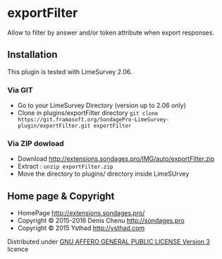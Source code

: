 # exportFilter #

Allow to filter by answer and/or token attribute when export responses.

## Installation

This plugin is tested with LimeSurvey 2.06.

### Via GIT
- Go to your LimeSurvey Directory (version up to 2.06 only)
- Clone in plugins/exportFilter directory `git clone https://git.framasoft.org/SondagePro-LimeSurvey-plugin/exportFilter.git exportFilter`

### Via ZIP dowload
- Download <http://extensions.sondages.pro/IMG/auto/exportFilter.zip>
- Extract : `unzip exportFilter.zip`
- Move the directory to  plugins/ directory inside LimeSUrvey

## Home page & Copyright
- HomePage <http://extensions.sondages.pro/>
- Copyright © 2015-2016 Denis Chenu <http://sondages.pro>
- Copyright © 2015 Ysthad <http://ysthad.com>

Distributed under [GNU AFFERO GENERAL PUBLIC LICENSE Version 3](https://gnu.org/licenses/agpl-3.0.txt) licence
